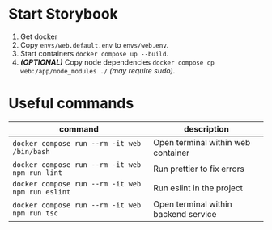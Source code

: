 # Start Storybook

1. Get docker
2. Copy `envs/web.default.env` to `envs/web.env`.
3. Start containers `docker compose up --build`.
4. **_(OPTIONAL)_** Copy node dependencies `docker compose cp web:/app/node_modules ./` _(may require sudo)_.

# Useful commands

| command                                            | description                          |
| -------------------------------------------------- | ------------------------------------ |
| `docker compose run --rm -it web /bin/bash`        | Open terminal within web container   |
| `docker compose run --rm -it web npm run lint`     | Run prettier to fix errors           |
| `docker compose run --rm -it web npm run eslint`   | Run eslint in the project            |
| `docker compose run --rm -it web npm run tsc`      | Open terminal within backend service |
